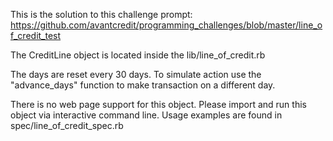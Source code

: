 This is the solution to this challenge prompt: https://github.com/avantcredit/programming_challenges/blob/master/line_of_credit_test

The CreditLine object is located inside the lib/line_of_credit.rb

The days are reset every 30 days. To simulate action use the "advance_days" function to make transaction on a different day.

There is no web page support for this object. Please import and run this object via interactive command line. Usage examples are found in spec/line_of_credit_spec.rb
